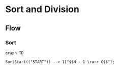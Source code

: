 # Sort and Division

## Flow

### Sort

```mermaid
graph TD

SortStart(("START")) --> 1["$$N - 1 \rarr C$$"];

```
